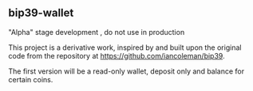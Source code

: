 ## bip39-wallet



"Alpha" stage  development , do not use in production



This project is a derivative work, inspired by and built upon the original code from the repository at https://github.com/iancoleman/bip39. 



The first version will be a read-only wallet, deposit only and balance for certain coins.

